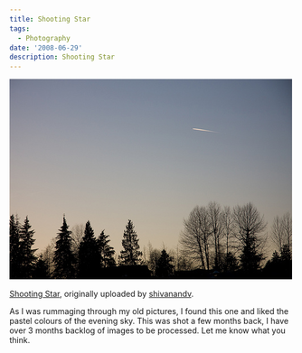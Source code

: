 ```yaml
---
title: Shooting Star
tags:
  - Photography
date: '2008-06-29'
description: Shooting Star
---
```


[![](/images/2619117857_2e62b4af65.jpg)][0]

[Shooting Star][1], originally uploaded by [shivanandv][2].

As I was rummaging through my old pictures, I found this one and liked the pastel colours of the evening sky. This was shot a few months back, I have over 3 months backlog of images to be processed. Let me know what you think.


[0]: http://www.flickr.com/photos/shvelmur/2619117857/ "photo sharing"
[1]: http://www.flickr.com/photos/shvelmur/2619117857/
[2]: http://www.flickr.com/people/shvelmur/